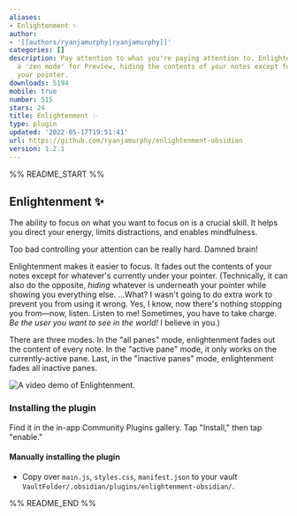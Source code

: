 ```yaml
---
aliases:
- Enlightenment ✨
author:
- '[[authors/ryanjamurphy|ryanjamurphy]]'
categories: []
description: Pay attention to what you're paying attention to. Enlightenment adds
  a 'zen mode' for Preview, hiding the contents of your notes except for what's underneath
  your pointer.
downloads: 5194
mobile: true
number: 515
stars: 24
title: Enlightenment ✨
type: plugin
updated: '2022-05-17T19:51:41'
url: https://github.com/ryanjamurphy/enlightenment-obsidian
version: 1.2.1
---
```


%% README_START %%

## Enlightenment ✨

The ability to focus on what you want to focus on is a crucial skill. It helps you direct your energy, limits distractions, and enables mindfulness.

Too bad controlling your attention can be really hard. Damned brain!

Enlightenment makes it easier to focus. It fades out the contents of your notes except for whatever's currently under your pointer. (Technically, it can also do the opposite, _hiding_ whatever is underneath your pointer while showing you everything else. ...What? I wasn't going to do extra work to prevent you from using it wrong. Yes, I know, now there's nothing stopping you from—now, listen. Listen to me! Sometimes, you have to take charge. _Be the user you want to see in the world!_ I believe in you.)

There are three modes. In the "all panes" mode, enlightenment fades out the content of every note. In the "active pane" mode, it only works on the currently-active pane. Last, in the "inactive panes" mode, enlightenment fades all inactive panes.

![A video demo of Enlightenment.](https://user-images.githubusercontent.com/3618647/166983349-08cc8182-64a5-4695-ac3c-344ba8d561da.gif)

### Installing the plugin
Find it in the in-app Community Plugins gallery. Tap "Install," then tap "enable."

#### Manually installing the plugin

- Copy over `main.js`, `styles.css`, `manifest.json` to your vault `VaultFolder/.obsidian/plugins/enlightenment-obsidian/`.


%% README_END %%